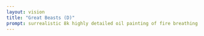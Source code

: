 ```yaml
---
layout: vision
title: "Great Beasts (D)"
prompt: surrealistic 8k highly detailed oil painting of fire breathing dragons fighting each other in outer space"
---
```



